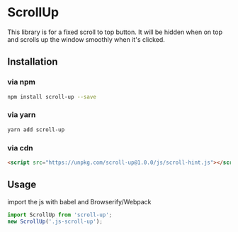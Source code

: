 # ScrollUp
This library is for a fixed scroll to top button.
It will be hidden when on top and scrolls up the window smoothly when it's clicked.

## Installation

### via npm

```sh
npm install scroll-up --save
```

### via yarn

```sh
yarn add scroll-up
```

### via cdn

```html
<script src="https://unpkg.com/scroll-up@1.0.0/js/scroll-hint.js"></script>
```

## Usage

import the js with babel and Browserify/Webpack

```js
import ScrollUp from 'scroll-up';
new ScrollUp('.js-scroll-up');
```
